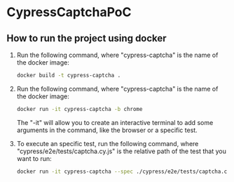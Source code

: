 # CypressCaptchaPoC

## How to run the project using docker
1. Run the following command, where "cypress-captcha" is the name of the docker image:

    ```bash
    docker build -t cypress-captcha .
    ```
2. Run the following command, where "cypress-captcha" is the name of the docker image:

    ```bash
    docker run -it cypress-captcha -b chrome
    ```
    The "-it" will allow you to create an interactive terminal to add some arguments in the command, like the browser or a specific test.
3. To execute an specific test, run the following command, where "cypress/e2e/tests/captcha.cy.js" is the relative path of the test that you want to run:

    ```bash
    docker run -it cypress-captcha --spec ./cypress/e2e/tests/captcha.cy.js -b chrome
    ```